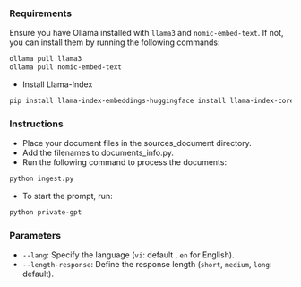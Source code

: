 ### Requirements

Ensure you have Ollama installed with `llama3` and `nomic-embed-text`. If not, you can install them by running the following commands:
```bash
ollama pull llama3
ollama pull nomic-embed-text
```

* Install Llama-Index
```bash
pip install llama-index-embeddings-huggingface install llama-index-core llama-index-readers-file llama-index-llms-ollama llama-index-embeddings-ollama llmsherpa
```

### Instructions
* Place your document files in the sources_document directory.
* Add the filenames to documents_info.py.
* Run the following command to process the documents:
```bash
python ingest.py
```
* To start the prompt, run:
```bash
python private-gpt
```

### Parameters
* `--lang`: Specify the language (`vi`: default , `en` for English).
* `--length-response`: Define the response length (`short`, `medium`, `long`: default).